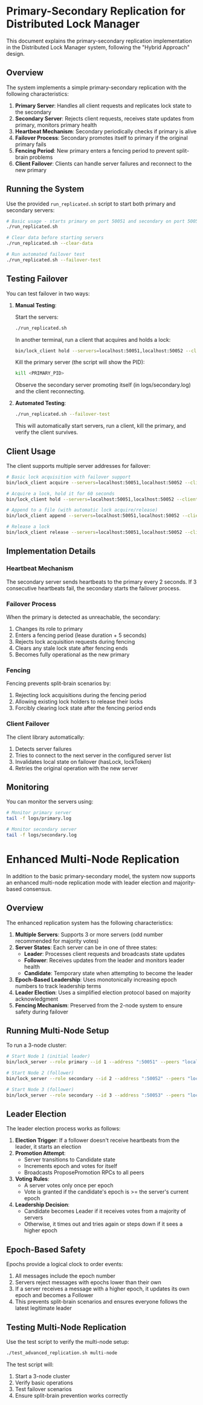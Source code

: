 # Primary-Secondary Replication for Distributed Lock Manager

This document explains the primary-secondary replication implementation in the Distributed Lock Manager system, following the "Hybrid Approach" design.

## Overview

The system implements a simple primary-secondary replication with the following characteristics:

1. **Primary Server**: Handles all client requests and replicates lock state to the secondary
2. **Secondary Server**: Rejects client requests, receives state updates from primary, monitors primary health
3. **Heartbeat Mechanism**: Secondary periodically checks if primary is alive
4. **Failover Process**: Secondary promotes itself to primary if the original primary fails
5. **Fencing Period**: New primary enters a fencing period to prevent split-brain problems
6. **Client Failover**: Clients can handle server failures and reconnect to the new primary

## Running the System

Use the provided `run_replicated.sh` script to start both primary and secondary servers:

```bash
# Basic usage - starts primary on port 50051 and secondary on port 50052
./run_replicated.sh

# Clear data before starting servers
./run_replicated.sh --clear-data

# Run automated failover test
./run_replicated.sh --failover-test
```

## Testing Failover

You can test failover in two ways:

1. **Manual Testing**:
   
   Start the servers:
   ```bash
   ./run_replicated.sh
   ```
   
   In another terminal, run a client that acquires and holds a lock:
   ```bash
   bin/lock_client hold --servers=localhost:50051,localhost:50052 --client-id=1 --timeout=120s
   ```
   
   Kill the primary server (the script will show the PID):
   ```bash
   kill <PRIMARY_PID>
   ```
   
   Observe the secondary server promoting itself (in logs/secondary.log) and the client reconnecting.

2. **Automated Testing**:
   
   ```bash
   ./run_replicated.sh --failover-test
   ```
   
   This will automatically start servers, run a client, kill the primary, and verify the client survives.

## Client Usage

The client supports multiple server addresses for failover:

```bash
# Basic lock acquisition with failover support
bin/lock_client acquire --servers=localhost:50051,localhost:50052 --client-id=1

# Acquire a lock, hold it for 60 seconds
bin/lock_client hold --servers=localhost:50051,localhost:50052 --client-id=1 --timeout=60s

# Append to a file (with automatic lock acquire/release)
bin/lock_client append --servers=localhost:50051,localhost:50052 --client-id=1 --file=file_0 --content="test data"

# Release a lock
bin/lock_client release --servers=localhost:50051,localhost:50052 --client-id=1
```

## Implementation Details

### Heartbeat Mechanism

The secondary server sends heartbeats to the primary every 2 seconds. If 3 consecutive heartbeats fail, the secondary starts the failover process.

### Failover Process

When the primary is detected as unreachable, the secondary:

1. Changes its role to primary
2. Enters a fencing period (lease duration + 5 seconds)
3. Rejects lock acquisition requests during fencing
4. Clears any stale lock state after fencing ends
5. Becomes fully operational as the new primary

### Fencing

Fencing prevents split-brain scenarios by:

1. Rejecting lock acquisitions during the fencing period
2. Allowing existing lock holders to release their locks
3. Forcibly clearing lock state after the fencing period ends

### Client Failover

The client library automatically:

1. Detects server failures
2. Tries to connect to the next server in the configured server list
3. Invalidates local state on failover (hasLock, lockToken)
4. Retries the original operation with the new server

## Monitoring

You can monitor the servers using:

```bash
# Monitor primary server
tail -f logs/primary.log

# Monitor secondary server
tail -f logs/secondary.log
```

# Enhanced Multi-Node Replication

In addition to the basic primary-secondary model, the system now supports an enhanced multi-node replication mode with leader election and majority-based consensus.

## Overview

The enhanced replication system has the following characteristics:

1. **Multiple Servers**: Supports 3 or more servers (odd number recommended for majority votes)
2. **Server States**: Each server can be in one of three states:
   - **Leader**: Processes client requests and broadcasts state updates
   - **Follower**: Receives updates from the leader and monitors leader health
   - **Candidate**: Temporary state when attempting to become the leader
3. **Epoch-Based Leadership**: Uses monotonically increasing epoch numbers to track leadership terms
4. **Leader Election**: Uses a simplified election protocol based on majority acknowledgment
5. **Fencing Mechanism**: Preserved from the 2-node system to ensure safety during failover

## Running Multi-Node Setup

To run a 3-node cluster:

```bash
# Start Node 1 (initial leader)
bin/lock_server --role primary --id 1 --address ":50051" --peers "localhost:50052,localhost:50053"

# Start Node 2 (follower)
bin/lock_server --role secondary --id 2 --address ":50052" --peers "localhost:50051,localhost:50053"

# Start Node 3 (follower)
bin/lock_server --role secondary --id 3 --address ":50053" --peers "localhost:50051,localhost:50052"
```

## Leader Election

The leader election process works as follows:

1. **Election Trigger**: If a follower doesn't receive heartbeats from the leader, it starts an election
2. **Promotion Attempt**: 
   - Server transitions to Candidate state
   - Increments epoch and votes for itself
   - Broadcasts ProposePromotion RPCs to all peers
3. **Voting Rules**:
   - A server votes only once per epoch
   - Vote is granted if the candidate's epoch is >= the server's current epoch
4. **Leadership Decision**:
   - Candidate becomes Leader if it receives votes from a majority of servers
   - Otherwise, it times out and tries again or steps down if it sees a higher epoch

## Epoch-Based Safety

Epochs provide a logical clock to order events:

1. All messages include the epoch number
2. Servers reject messages with epochs lower than their own
3. If a server receives a message with a higher epoch, it updates its own epoch and becomes a Follower
4. This prevents split-brain scenarios and ensures everyone follows the latest legitimate leader

## Testing Multi-Node Replication

Use the test script to verify the multi-node setup:

```bash
./test_advanced_replication.sh multi-node
```

The test script will:
1. Start a 3-node cluster
2. Verify basic operations 
3. Test failover scenarios
4. Ensure split-brain prevention works correctly 